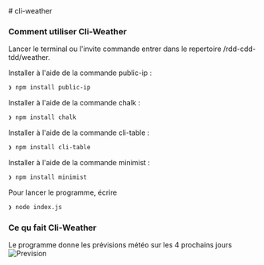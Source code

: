 <!DOCTYPE html>
<html>
<body>
# cli-weather

### Comment utiliser Cli-Weather

Lancer le terminal ou l'invite commande entrer dans le repertoire /rdd-cdd-tdd/weather.

Installer à l'aide de la commande public-ip :
```sh
❯ npm install public-ip
```
Installer à l'aide de la commande chalk :
```sh
❯ npm install chalk
```
Installer à l'aide de la commande cli-table :
```sh
❯ npm install cli-table
```
Installer à l'aide de la commande minimist : 
```sh
❯ npm install minimist
```

Pour lancer le programme, écrire 
```sh
❯ node index.js
```


### Ce qu fait Cli-Weather

Le programme donne les prévisions météo sur les 4 prochains jours
<img src="image.jpg" alt="Prevision">
</body>
</html>